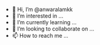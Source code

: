 - 👋 Hi, I’m @anwaralamkk
- 👀 I’m interested in ...
- 🌱 I’m currently learning ...
- 💞️ I’m looking to collaborate on ...
- 📫 How to reach me ...

<!---
anwaralamkk/anwaralamkk is a ✨ special ✨ repository because its `README.md` (this file) appears on your GitHub profile.
You can click the Preview link to take a look at your changes.
--->
